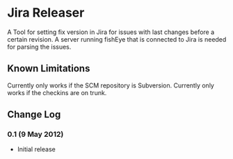Jira Releaser
=========================

A Tool for setting fix version in Jira for issues with last changes before a certain revision.
A server running fishEye that is connected to Jira is needed for parsing the issues.

Known Limitations
-----------------
Currently only works if the SCM repository is Subversion.
Currently only works if the checkins are on trunk.

Change Log
----------
### 0.1 (9 May 2012)

- Initial release